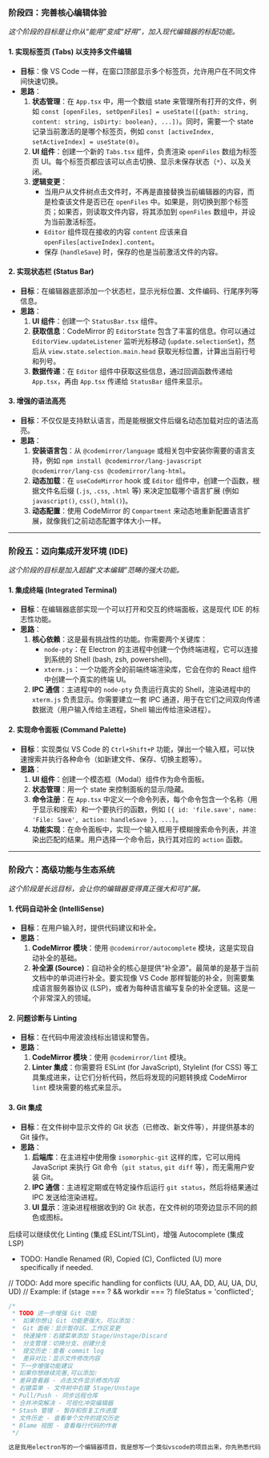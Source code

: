 ### 阶段四：完善核心编辑体验

*这个阶段的目标是让你从“能用”变成“好用”，加入现代编辑器的标配功能。*

#### 1. 实现标签页 (Tabs) 以支持多文件编辑

*   **目标**：像 VS Code 一样，在窗口顶部显示多个标签页，允许用户在不同文件间快速切换。
*   **思路**：
    1.  **状态管理**：在 `App.tsx` 中，用一个数组 state 来管理所有打开的文件，例如 `const [openFiles, setOpenFiles] = useState([{path: string, content: string, isDirty: boolean}, ...])`。同时，需要一个 state 记录当前激活的是哪个标签页，例如 `const [activeIndex, setActiveIndex] = useState(0)`。
    2.  **UI 组件**：创建一个新的 `Tabs.tsx` 组件，负责渲染 `openFiles` 数组为标签页 UI。每个标签页都应该可以点击切换、显示未保存状态（`*`）、以及关闭。
    3.  **逻辑变更**：
        *   当用户从文件树点击文件时，不再是直接替换当前编辑器的内容，而是检查该文件是否已在 `openFiles` 中。如果是，则切换到那个标签页；如果否，则读取文件内容，将其添加到 `openFiles` 数组中，并设为当前激活标签。
        *   `Editor` 组件现在接收的内容 `content` 应该来自 `openFiles[activeIndex].content`。
        *   保存 (`handleSave`) 时，保存的也是当前激活文件的内容。

#### 2. 实现状态栏 (Status Bar)

*   **目标**：在编辑器底部添加一个状态栏，显示光标位置、文件编码、行尾序列等信息。
*   **思路**：
    1.  **UI 组件**：创建一个 `StatusBar.tsx` 组件。
    2.  **获取信息**：CodeMirror 的 `EditorState` 包含了丰富的信息。你可以通过 `EditorView.updateListener` 监听光标移动 (`update.selectionSet`)，然后从 `view.state.selection.main.head` 获取光标位置，计算出当前行号和列号。
    3.  **数据传递**：在 `Editor` 组件中获取这些信息，通过回调函数传递给 `App.tsx`，再由 `App.tsx` 传递给 `StatusBar` 组件来显示。

#### 3. 增强的语法高亮

*   **目标**：不仅仅是支持默认语言，而是能根据文件后缀名动态加载对应的语法高亮。
*   **思路**：
    1.  **安装语言包**：从 `@codemirror/language` 或相关包中安装你需要的语言支持，例如 `npm install @codemirror/lang-javascript @codemirror/lang-css @codemirror/lang-html`。
    2.  **动态加载**：在 `useCodeMirror` hook 或 `Editor` 组件中，创建一个函数，根据文件名后缀 (`.js`, `.css`, `.html` 等) 来决定加载哪个语言扩展 (例如 `javascript()`, `css()`, `html()`)。
    3.  **动态配置**：使用 CodeMirror 的 `Compartment` 来动态地重新配置语言扩展，就像我们之前动态配置字体大小一样。

---

### 阶段五：迈向集成开发环境 (IDE)

*这个阶段的目标是加入超越“文本编辑”范畴的强大功能。*

#### 1. 集成终端 (Integrated Terminal)

*   **目标**：在编辑器底部实现一个可以打开和交互的终端面板，这是现代 IDE 的标志性功能。
*   **思路**：
    1.  **核心依赖**：这是最有挑战性的功能。你需要两个关键库：
        *   `node-pty`：在 Electron 的主进程中创建一个伪终端进程，它可以连接到系统的 Shell (bash, zsh, powershell)。
        *   `xterm.js`：一个功能齐全的前端终端渲染库，它会在你的 React 组件中创建一个真实的终端 UI。
    2.  **IPC 通信**：主进程中的 `node-pty` 负责运行真实的 Shell，渲染进程中的 `xterm.js` 负责显示。你需要建立一套 IPC 通道，用于在它们之间双向传递数据流（用户输入传给主进程，Shell 输出传给渲染进程）。

#### 2. 实现命令面板 (Command Palette)

*   **目标**：实现类似 VS Code 的 `Ctrl+Shift+P` 功能，弹出一个输入框，可以快速搜索并执行各种命令（如新建文件、保存、切换主题等）。
*   **思路**：
    1.  **UI 组件**：创建一个模态框（Modal）组件作为命令面板。
    2.  **状态管理**：用一个 state 来控制面板的显示/隐藏。
    3.  **命令注册**：在 `App.tsx` 中定义一个命令列表，每个命令包含一个名称（用于显示和搜索）和一个要执行的函数，例如 `[{ id: 'file.save', name: 'File: Save', action: handleSave }, ...]`。
    4.  **功能实现**：在命令面板中，实现一个输入框用于模糊搜索命令列表，并渲染出匹配的结果。用户选择一个命令后，执行其对应的 `action` 函数。

---

### 阶段六：高级功能与生态系统

*这个阶段是长远目标，会让你的编辑器变得真正强大和可扩展。*

#### 1. 代码自动补全 (IntelliSense)

*   **目标**：在用户输入时，提供代码建议和补全。
*   **思路**：
    1.  **CodeMirror 模块**：使用 `@codemirror/autocomplete` 模块，这是实现自动补全的基础。
    2.  **补全源 (Source)**：自动补全的核心是提供“补全源”。最简单的是基于当前文档中的单词进行补全。要实现像 VS Code 那样智能的补全，则需要集成语言服务器协议 (LSP)，或者为每种语言编写复杂的补全逻辑。这是一个非常深入的领域。

#### 2. 问题诊断与 Linting

*   **目标**：在代码中用波浪线标出错误和警告。
*   **思路**：
    1.  **CodeMirror 模块**：使用 `@codemirror/lint` 模块。
    2.  **Linter 集成**：你需要将 ESLint (for JavaScript), Stylelint (for CSS) 等工具集成进来，让它们分析代码，然后将发现的问题转换成 CodeMirror `lint` 模块需要的格式来显示。

#### 3. Git 集成

*   **目标**：在文件树中显示文件的 Git 状态（已修改、新文件等），并提供基本的 Git 操作。
*   **思路**：
    1.  **后端库**：在主进程中使用像 `isomorphic-git` 这样的库，它可以用纯 JavaScript 来执行 Git 命令（`git status`, `git diff` 等），而无需用户安装 Git。
    2.  **IPC 通信**：主进程定期或在特定操作后运行 `git status`，然后将结果通过 IPC 发送给渲染进程。
    3.  **UI 显示**：渲染进程根据收到的 Git 状态，在文件树的项旁边显示不同的颜色或图标。



后续可以继续优化 Linting (集成 ESLint/TSLint)，增强 Autocomplete (集成 LSP)

* TODO: Handle Renamed (R), Copied (C), Conflicted (U) more specifically if needed.

// TODO: Add more specific handling for conflicts (UU, AA, DD, AU, UA, DU, UD)
// Example: if (stage === ? && workdir === ?) fileStatus = 'conflicted';


```ts
/*
 * TODO 进一步增强 Git 功能
 *  如果你想让 Git 功能更强大，可以添加：
 *  Git 面板：显示暂存区、工作区变更
 *  快速操作：右键菜单添加 Stage/Unstage/Discard
 *  分支管理：切换分支、创建分支
 *  提交历史：查看 commit log
 *  差异对比：显示文件修改内容
 * 下一步增强功能建议
 * 如果你想继续完善,可以添加:
 * 差异查看器 - 点击文件显示修改内容
 * 右键菜单 - 文件树中右键 Stage/Unstage
 * Pull/Push - 同步远程仓库
 * 合并冲突解决 - 可视化冲突编辑器
 * Stash 管理 - 暂存和恢复工作进度
 * 文件历史 - 查看单个文件的提交历史
 * Blame 视图 - 查看每行代码的作者
 */
```


```markdown
这是我用electron写的一个编辑器项目，我是想写一个类似vscode的项目出来，你先熟悉代码
```


